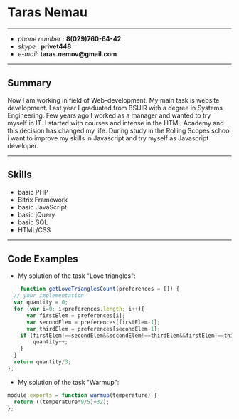 # Taras Nemau
***
* _phone number_ : __8(029)760-64-42__
* _skype_ : __privet448__
* _e-mail_: __taras.nemov@gmail.com__
***
## Summary
Now I am working in field of Web-development. My main task is 
website development. Last year I graduated from BSUIR with a degree in Systems Engineering. Few years ago I worked as a manager and wanted to try myself in IT. I started with courses and intense in the HTML Academy and 
this decision has changed my life. During study in the Rolling Scopes school i want to improve my skills in Javascript and try myself as Javascript developer.
***
## Skills
* basic PHP
* Bitrix Framework
* basic JavaScript
* basic jQuery
* basic SQL
* HTML/CSS
***
## Code Examples
* My solution of the task "Love triangles":
```javascript 
    function getLoveTrianglesCount(preferences = []) {
  // your implementation
  var quantity = 0;
  for (var i=0; i<preferences.length; i++){
	  var firstElem = preferences[i];
	  var secondElem = preferences[firstElem-1];
	  var thirdElem = preferences[secondElem-1];
  	if (firstElem!==secondElem&&secondElem!==thirdElem&&firstElem!==thirdElem&&thirdElem===(i+1)){
  		quantity++;
  	}
  }
  return quantity/3;
};
```
* My solution of the task "Warmup":
```javascript 
module.exports = function warmup(temperature) {
  return ((temperature*9/5)+32);
};
```